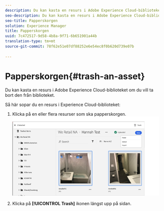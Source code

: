 ```yaml
---
description: Du kan kasta en resurs i Adobe Experience Cloud-biblioteket om du vill ta bort den från biblioteket.
seo-description: Du kan kasta en resurs i Adobe Experience Cloud-biblioteket om du vill ta bort den från biblioteket.
seo-title: Papperskorgen
solution: Experience Manager
title: Papperskorgen
uuid: 7c472517-9d58-4b8a-9f71-6b651901a44b
translation-type: tm+mt
source-git-commit: 78f62e51e07df88252e6e54ec8f0b620d739e07b

---
```



# Papperskorgen{#trash-an-asset}

Du kan kasta en resurs i Adobe Experience Cloud-biblioteket om du vill ta bort den från biblioteket.

Så här sopar du en resurs i Experience Cloud-biblioteket:

1. Klicka på en eller flera resurser som ska papperskorgen. ![](assets/import_options_mulit_select_trash.png)

1. Klicka på **[!UICONTROL Trash]** ikonen längst upp på sidan.


